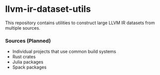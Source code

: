 # llvm-ir-dataset-utils

This repository contains utilities to construct large LLVM IR datasets from
multiple sources.

### Sources (Planned)

* Individual projects that use common build systems
* Rust crates
* Julia packages
* Spack packages

